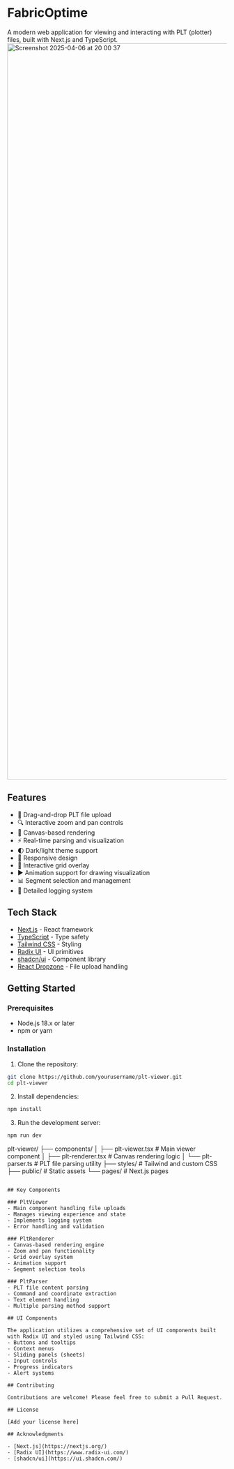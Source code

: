 # FabricOptime

A modern web application for viewing and interacting with PLT (plotter) files, built with Next.js and TypeScript.
<img width="1688" alt="Screenshot 2025-04-06 at 20 00 37" src="https://github.com/user-attachments/assets/d31ff655-b773-419f-8fb7-bdceb3a29cc5" />

## Features

- 📁 Drag-and-drop PLT file upload
- 🔍 Interactive zoom and pan controls
- 🎨 Canvas-based rendering
- ⚡ Real-time parsing and visualization
- 🌓 Dark/light theme support
- 📱 Responsive design
- 🎯 Interactive grid overlay
- ▶️ Animation support for drawing visualization
- 📊 Segment selection and management
- 📝 Detailed logging system

## Tech Stack

- [Next.js](https://nextjs.org/) - React framework
- [TypeScript](https://www.typescriptlang.org/) - Type safety
- [Tailwind CSS](https://tailwindcss.com/) - Styling
- [Radix UI](https://www.radix-ui.com/) - UI primitives
- [shadcn/ui](https://ui.shadcn.com/) - Component library
- [React Dropzone](https://react-dropzone.js.org/) - File upload handling

## Getting Started

### Prerequisites

- Node.js 18.x or later
- npm or yarn

### Installation

1. Clone the repository:

```bash
git clone https://github.com/yourusername/plt-viewer.git
cd plt-viewer
```

2. Install dependencies:

```bash
npm install
```

3. Run the development server:

```bash
npm run dev
```


plt-viewer/
├── components/
│ ├── plt-viewer.tsx # Main viewer component
│ ├── plt-renderer.tsx # Canvas rendering logic
│ └── plt-parser.ts # PLT file parsing utility
├── styles/ # Tailwind and custom CSS
├── public/ # Static assets
└── pages/ # Next.js pages

```

## Key Components

### PltViewer
- Main component handling file uploads
- Manages viewing experience and state
- Implements logging system
- Error handling and validation

### PltRenderer
- Canvas-based rendering engine
- Zoom and pan functionality
- Grid overlay system
- Animation support
- Segment selection tools

### PltParser
- PLT file content parsing
- Command and coordinate extraction
- Text element handling
- Multiple parsing method support

## UI Components

The application utilizes a comprehensive set of UI components built with Radix UI and styled using Tailwind CSS:
- Buttons and tooltips
- Context menus
- Sliding panels (sheets)
- Input controls
- Progress indicators
- Alert systems

## Contributing

Contributions are welcome! Please feel free to submit a Pull Request.

## License

[Add your license here]

## Acknowledgments

- [Next.js](https://nextjs.org/)
- [Radix UI](https://www.radix-ui.com/)
- [shadcn/ui](https://ui.shadcn.com/)
